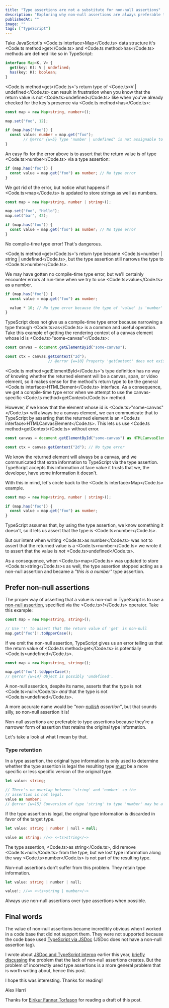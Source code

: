 ```yaml
---
title: "Type assertions are not a substitute for non-null assertions"
description: "Exploring why non-null assertions are always preferable to type assertions."
publishedAt: ""
image: ""
tags: ["TypeScript"]
---
```


Take JavaScript's <Code.ts interface>Map</Code.ts> data structure <EmDash /> it's <Code.ts method>get</Code.ts> and <Code.ts method>has</Code.ts> methods are defined like so in TypeScript:

```ts
interface Map<K, V> {
  get(key: K): V | undefined;
  has(key: K): boolean;
}
```

<Code.ts method>get</Code.ts>'s return type of <Code.ts>V | undefined</Code.ts> can result in frustration when you know that the return value is not <Code.ts>undefined</Code.ts> <EmDash /> like when you've already checked for the key's presence via <Code.ts method>has</Code.ts>:

```ts
const map = new Map<string, number>();

map.set("foo", 12);

if (map.has("foo")) {
  const value: number = map.get("foo");
        // @error {w=5} Type 'number | undefined' is not assignable to type 'number'.
}
```

An easy fix for the error above is to assert that the return value is of type <Code.ts>number</Code.ts> via a type assertion:

```ts
if (map.has("foo")) {
  const value = map.get("foo") as number; // No type error
}
```

We got rid of the error, but notice what happens if <Code.ts>map</Code.ts> is updated to store strings as well as numbers.

```ts
const map = new Map<string, number | string>();

map.set("foo", "Hello");
map.set("bar", 42);

if (map.has("foo")) {
  const value = map.get("foo") as number; // No type error
}
```

No compile-time type error! That's dangerous.

<Code.ts method>get</Code.ts>'s return type became <Code.ts>number | string | undefined</Code.ts>, but the type assertion still narrows the type to <Code.ts>number</Code.ts>.

We may have gotten no compile-time type error, but we'll certainly encounter errors at run-time when we try to use <Code.ts>value</Code.ts> as a number.

```ts
if (map.has("foo")) {
  const value = map.get("foo") as number;

  value * 10; // No type error because the type of 'value' is 'number'
}
```

TypeScript does not give us a compile-time type error because narrowing a type through <Code.ts>as</Code.ts> is a common and useful operation. Take this example of getting the rendering context of a canvas element whose id is <Code.ts>"some-canvas"</Code.ts>:

```ts
const canvas = document.getElementById("some-canvas");

const ctx = canvas.getContext("2d");
                   // @error {w=10} Property 'getContext' does not exist on type 'HTMLElement'.
```

<Code.ts method>getElementById</Code.ts>'s type definition has no way of knowing whether the returned element will be a canvas, span, or video element, so it makes sense for the method's return type to be the general <Code.ts interface>HTMLElement</Code.ts> interface. As a consequence, we get a compile-time type error when we attempt to use the canvas-specific <Code.ts method>getContext</Code.ts> method.

However, if we know that the element whose id is <Code.ts>"some-canvas"</Code.ts> will always be a canvas element, we can communicate that to TypeScript by asserting that the returned element is an <Code.ts interface>HTMLCanvasElement</Code.ts>. This lets us use <Code.ts method>getContext</Code.ts> without error.

```ts
const canvas = document.getElementById("some-canvas") as HTMLCanvasElement;

const ctx = canvas.getContext("2d"); // No type error
```

We know the returned element will always be a canvas, and we communicated that extra information to TypeScript via the type assertion. TypeScript accepts this information at face value <EmDash /> it trusts that we, the developer, have some information it doesn't.

With this in mind, let's circle back to the <Code.ts interface>Map</Code.ts> example.

```ts
const map = new Map<string, number | string>();

if (map.has("foo")) {
  const value = map.get("foo") as number;
}
```

TypeScript assumes that, by using the type assertion, we know something it doesn't, so it lets us assert that the type is <Code.ts>number</Code.ts>.

But our intent when writing <Code.ts>as number</Code.ts> was not to assert that the returned value is a <Code.ts>number</Code.ts> <EmDash /> we wrote it to assert that the value is _not_ <Code.ts>undefined</Code.ts>.

As a consequence, when <Code.ts>map</Code.ts> was updated to store <Code.ts>string</Code.ts>s as well, the type assertion stopped acting as a non-null assertion and became a _"this is a number"_ type assertion.


## Prefer non-null assertions

The proper way of asserting that a value is non-null in TypeScript is to use a [non-null assertion][non_null_assertion], specified via the <Code.ts>!</Code.ts> operator. Take this example:

[non_null_assertion]: https://www.typescriptlang.org/docs/handbook/2/everyday-types.html#non-null-assertion-operator-postfix-

```ts
const map = new Map<string, string>();

// Use '!' to assert that the return value of 'get' is non-null
map.get("foo")!.toUpperCase();
```

If we omit the non-null assertion, TypeScript gives us an error telling us that the return value of <Code.ts method>get</Code.ts> is potentially <Code.ts>undefined</Code.ts>.

```ts
const map = new Map<string, string>();

map.get("foo").toUpperCase();
// @error {w=14} Object is possibly 'undefined'.
```

A non-null assertion, despite its name, asserts that the type is not <Code.ts>null</Code.ts> _and_ that the type is not <Code.ts>undefined</Code.ts>.

<SmallNote label="">A more accurate name would be _"non-[nullish][nullish] assertion"_, but that sounds silly, so non-null assertion it is!</SmallNote>

[nullish]: https://developer.mozilla.org/en-US/docs/Glossary/Nullish

Non-null assertions are preferable to type assertions because they're a narrower form of assertion that retains the original type information.

Let's take a look at what I mean by that.


### Type retention

In a type assertion, the original type information is only used to determine whether the type assertion is legal <EmDash /> the resulting type [must][type_assertions] be a more specific or less specific version of the original type.

[type_assertions]: https://www.typescriptlang.org/docs/handbook/2/everyday-types.html#type-assertions

```ts
let value: string;

// There's no overlap between 'string' and 'number' so the
// assertion is not legal.
value as number;
// @error {w=15} Conversion of type 'string' to type 'number' may be a mistake because neither type sufficiently overlaps with the other.
```

If the type assertion is legal, the original type information is discarded in favor of the target type.

```ts
let value: string | number | null = null;

value as string; //=> <~ts>string</~>
```

The type assertion, <Code.ts>as string</Code.ts>, did remove <Code.ts>null</Code.ts> from the type, but we lost type information along the way <EmDash /> <Code.ts>number</Code.ts> is not part of the resulting type.

Non-null assertions don't suffer from this problem. They retain type information.

```ts
let value: string | number | null;

value!; //=> <~ts>string | number</~>
```

Always use non-null assertions over type assertions when possible.


## Final words

The value of non-null assertions became incredibly obvious when I worked in a code base that did not support them. They were not supported because the code base used [TypeScript via JSDoc][jsdoc_post] (JSDoc does not have a non-null assertion tag).

I wrote about [JSDoc and TypeScript interop][jsdoc_post] earlier this year, [briefly discussing][jsdoc_non_null] the problem that the lack of non-null assertions creates. But the problem of incorrectly used type assertions is a more general problem that is worth writing about, hence this post.

[jsdoc_post]: https://alexharri.com/blog/jsdoc-as-an-alternative-typescript-syntax
[jsdoc_non_null]: https://alexharri.com/blog/jsdoc-as-an-alternative-typescript-syntax#non-null-assertions

I hope this was interesting. Thanks for reading!

<EmDash /> Alex Harri

<SmallNote thanks>Thanks for [Eiríkur Fannar Torfason][eirikur_dev] for reading a draft of this post.</SmallNote>

[eirikur_dev]: https://eirikur.dev/